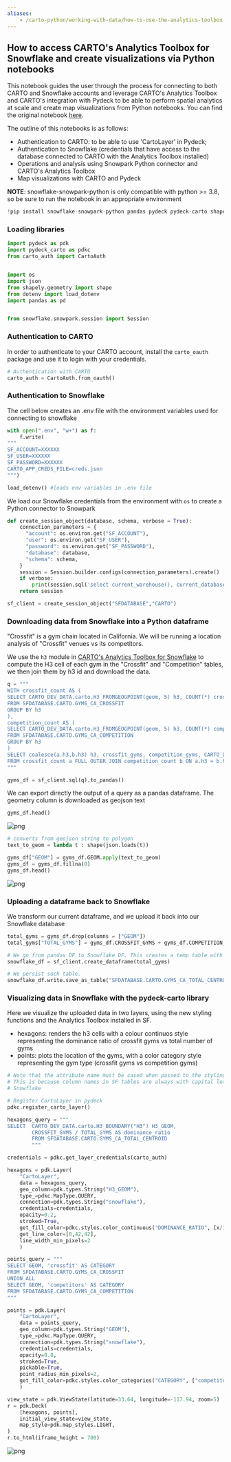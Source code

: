 ```yaml
---
aliases:
    - /carto-python/working-with-data/how-to-use-the-analytics-toolbox-for-snowflake
---
```


## How to access CARTO's Analytics Toolbox for Snowflake and create visualizations via Python notebooks

This notebook guides the user through the process for connecting to both CARTO and Snowflake accounts and leverage CARTO's Analytics Toolbox and CARTO's integration with Pydeck to be able to perform spatial analytics at scale and create map visualizations from Python notebooks. You can find the original notebook [here](https://github.com/CartoDB/research-public/blob/master/pydeck-carto/Snowflake_CARTO_and_Pydeck_integration_for_map_visualizations_in_notebooks_V2.ipynb).

The outline of this notebooks is as follows:

* Authentication to CARTO: to be able to use 'CartoLayer' in Pydeck;
* Authentication to Snowflake (credentials that have access to the database connected to CARTO with the Analytics Toolbox installed)
* Operations and analysis using Snowpark Python connector and CARTO's Analytics Toolbox
* Map visualizations with CARTO and Pydeck



**NOTE**: snowflake-snowpark-python is only compatible with python >= 3.8, so be sure to run the notebook in an appropriate environment



```python
!pip install snowflake-snowpark-python pandas pydeck pydeck-carto shapely python-dotenv
```

### Loading libraries


```python
import pydeck as pdk
import pydeck_carto as pdkc
from carto_auth import CartoAuth


import os
import json
from shapely.geometry import shape
from dotenv import load_dotenv
import pandas as pd


from snowflake.snowpark.session import Session

```

### Authentication to CARTO
In order to authenticate to your CARTO account, install the `carto_oauth` package and use it to login with your credentials.


```python
# Authentication with CARTO
carto_auth = CartoAuth.from_oauth()
```

### Authentication to Snowflake
The cell below creates an .env file with the environment variables used for connecting to snowflake


```python
with open(".env", "w+") as f:
    f.write(
"""
SF_ACCOUNT=XXXXXX
SF_USER=XXXXXX
SF_PASSWORD=XXXXXX
CARTO_APP_CREDS_FILE=creds.json
""")

load_dotenv() #loads env variables in .env file

```



We load our Snowflake credentials from the environment with `os` to create a Python connector to Snowpark



```python
def create_session_object(database, schema, verbose = True):
    connection_parameters = {
      "account": os.environ.get("SF_ACCOUNT"),
      "user": os.environ.get("SF_USER"),
      "password": os.environ.get("SF_PASSWORD"),
      "database": database,
      "schema": schema,
    }
    session = Session.builder.configs(connection_parameters).create()
    if verbose:
        print(session.sql('select current_warehouse(), current_database(), current_schema()').collect())
    return session
```


```python
sf_client = create_session_object("SFDATABASE","CARTO")
```


### Downloading data from Snowflake into a Python dataframe

"Crossfit" is a gym chain located in California. We will be running a location analysis of "Crossfit" venues vs its competitors.

We use the `h3` module in [CARTO's Analytics Toolbox for Snowflake](https://docs.carto.com/analytics-toolbox-snowflake/overview/getting-started/) to compute the H3 cell of each gym in the "Crossfit" and "Competition" tables, we then join them by h3 id and download the data.


```python
q = """
WITH crossfit_count AS (
SELECT CARTO_DEV_DATA.carto.H3_FROMGEOGPOINT(geom, 5) h3, COUNT(*) crossfit_gyms
FROM SFDATABASE.CARTO.GYMS_CA_CROSSFIT
GROUP BY h3
),
competition_count AS (
SELECT CARTO_DEV_DATA.carto.H3_FROMGEOGPOINT(geom, 5) h3, COUNT(*) competition_gyms
FROM SFDATABASE.CARTO.GYMS_CA_COMPETITION
GROUP BY h3
)
SELECT coalesce(a.h3,b.h3) h3, crossfit_gyms, competition_gyms, CARTO_DEV_DATA.carto.H3_BOUNDARY(coalesce(a.h3,b.h3)) geom
FROM crossfit_count a FULL OUTER JOIN competition_count b ON a.h3 = b.h3
"""
```


```python
gyms_df = sf_client.sql(q).to_pandas()
```

We can export directly the output of a query as a pandas dataframe. The geometry column is downloaded as geojson text


```python
gyms_df.head()
```



![png](/img/carto-python/sf-notebook/output_16_0.png)




```python
# converts from geojson string to polygon
text_to_geom = lambda t : shape(json.loads(t))

gyms_df["GEOM"] = gyms_df.GEOM.apply(text_to_geom)
gyms_df = gyms_df.fillna(0)
gyms_df.head()
```



![png](/img/carto-python/sf-notebook/output_17_0.png)



### Uploading a dataframe back to Snowflake

We transform our current dataframe, and we upload it back into our Snowflake database


```python
total_gyms = gyms_df.drop(columns = ["GEOM"])
total_gyms["TOTAL_GYMS"] = gyms_df.CROSSFIT_GYMS + gyms_df.COMPETITION_GYMS

# We go from pandas DF to Snowflake DF. This creates a temp table with the data, which will be dropped at the end of the session.
snowflake_df = sf_client.create_dataframe(total_gyms)

# We persist such table.
snowflake_df.write.save_as_table("SFDATABASE.CARTO.GYMS_CA_TOTAL_CENTROID", mode = "overwrite")
```

### Visualizing data in Snowflake with the pydeck-carto library

Here we visualize the uploaded data in two layers, using the new styling functions and the Analytics Toolbox installed in SF.
* hexagons: renders the h3 cells with a colour continuos style representing the dominance ratio of crossfit gyms vs total number of gyms
* points: plots the location of the gyms, with a color category style representing the gym type (crossfit gyms vs competition gyms)


```python
# Note that the attribute name must be cased when passed to the styling functions even though in the query is uncased.
# This is because column names in SF tables are always with capital letters
# Snowflake

# Register CartoLayer in pydeck
pdkc.register_carto_layer()

hexagons_query = """
SELECT  CARTO_DEV_DATA.carto.H3_BOUNDARY("H3") H3_GEOM,
        CROSSFIT_GYMS / TOTAL_GYMS AS dominance_ratio
        FROM SFDATABASE.CARTO.GYMS_CA_TOTAL_CENTROID
        """

credentials = pdkc.get_layer_credentials(carto_auth)

hexagons = pdk.Layer(
    "CartoLayer",
    data = hexagons_query,
    geo_column=pdk.types.String("H3_GEOM"),
    type_=pdkc.MapType.QUERY,
    connection=pdk.types.String("snowflake"),
    credentials=credentials,
    opacity=0.2,
    stroked=True,
    get_fill_color=pdkc.styles.color_continuous("DOMINANCE_RATIO", [x/10 for x in range(10)], colors = "Tropic"),
    get_line_color=[0,42,42],
    line_width_min_pixels=2
    )

points_query = """
SELECT GEOM, 'crossfit' AS CATEGORY
FROM SFDATABASE.CARTO.GYMS_CA_CROSSFIT
UNION ALL
SELECT GEOM, 'competitors' AS CATEGORY
FROM SFDATABASE.CARTO.GYMS_CA_COMPETITION
"""

points = pdk.Layer(
    "CartoLayer",
    data = points_query,
    geo_column=pdk.types.String("GEOM"),
    type_=pdkc.MapType.QUERY,
    connection=pdk.types.String("snowflake"),
    credentials=credentials,
    opacity=0.8,
    stroked=True,
    pickable=True,
    point_radius_min_pixels=2,
    get_fill_color=pdkc.styles.color_categories("CATEGORY", ["competitors", "crossfit"], colors = "Tropic")
    )

view_state = pdk.ViewState(latitude=33.64, longitude=-117.94, zoom=5)
r = pdk.Deck(
    [hexagons, points],
    initial_view_state=view_state,
    map_style=pdk.map_styles.LIGHT,
)
r.to_html(iframe_height = 700)
```

![png](/img/carto-python/sf-notebook/sf_map.png)